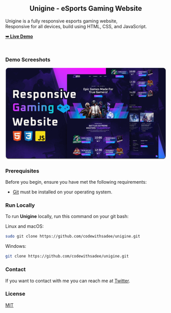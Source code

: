 
  <br />
  <br />

  <h2 align="center">Unigine - eSports Gaming Website</h2>

  Unigine is a fully responsive esports gaming website, <br />Responsive for all devices, build using HTML, CSS, and JavaScript.

  <a href="https://codewithsadee.github.io/unigine/"><strong>➥ Live Demo</strong></a>

</div>

<br />

### Demo Screeshots

![Unigine Desktop Demo](./readme-images/desktop.png "Desktop Demo")

### Prerequisites

Before you begin, ensure you have met the following requirements:

* [Git](https://git-scm.com/downloads "Download Git") must be installed on your operating system.

### Run Locally

To run **Unigine** locally, run this command on your git bash:

Linux and macOS:

```bash
sudo git clone https://github.com/codewithsadee/unigine.git
```

Windows:

```bash
git clone https://github.com/codewithsadee/unigine.git
```

### Contact

If you want to contact with me you can reach me at [Twitter](https://www.twitter.com/codewithsadee).

### License

[MIT](https://choosealicense.com/licenses/mit/)
